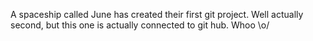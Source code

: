 A spaceship called June has created their first git project. Well actually second, but this one is actually connected to git hub. Whoo \o/